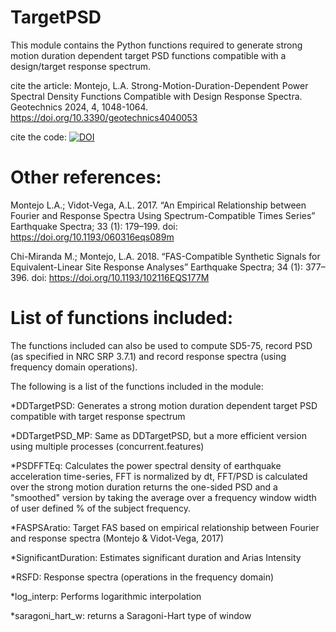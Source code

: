 # TargetPSD

This module contains the Python functions required to generate strong motion duration dependent target PSD functions compatible with a design/target response spectrum. 

cite the article: Montejo, L.A. Strong-Motion-Duration-Dependent Power Spectral Density Functions Compatible with Design Response Spectra. Geotechnics 2024, 4, 1048-1064. https://doi.org/10.3390/geotechnics4040053

cite the code: [![DOI](https://zenodo.org/badge/873791474.svg)](https://doi.org/10.5281/zenodo.13942090)

# Other references:

Montejo L.A.; Vidot-Vega, A.L.  2017. “An Empirical Relationship between Fourier and Response Spectra Using Spectrum-Compatible Times Series” Earthquake Spectra; 33 (1): 179–199. doi: https://doi.org/10.1193/060316eqs089m

Chi-Miranda M.; Montejo, L.A. 2018. “FAS-Compatible Synthetic Signals for Equivalent-Linear Site Response Analyses” Earthquake Spectra; 34 (1): 377–396. doi: https://doi.org/10.1193/102116EQS177M

# List of functions included:

The functions included can also be used to compute SD5-75, record PSD (as specified in NRC SRP 3.7.1) and record response spectra (using frequency domain operations).

The following is a list of the functions included in the module:

*DDTargetPSD: Generates a strong motion duration dependent target PSD compatible with target response spectrum

*DDTargetPSD_MP: Same as DDTargetPSD, but a more efficient version using multiple processes (concurrent.features)

*PSDFFTEq: Calculates the power spectral density of earthquake acceleration time-series, FFT is normalized by dt, FFT/PSD is calculated over the strong motion duration returns the one-sided PSD and a "smoothed" version by taking the average over a frequency window width of user defined % of the subject frequency.

*FASPSAratio: Target FAS based on empirical relationship between Fourier and response spectra (Montejo & Vidot-Vega, 2017)
  
*SignificantDuration: Estimates significant duration and Arias Intensity

*RSFD: Response spectra (operations in the frequency domain)

*log_interp: Performs logarithmic interpolation

*saragoni_hart_w: returns a Saragoni-Hart type of window
